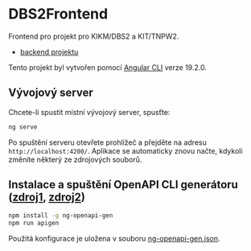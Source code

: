 # DBS2Frontend

Frontend pro projekt pro KIKM/DBS2 a KIT/TNPW2.

- [backend projektu](https://github.com/jsfraz/dbs2)

Tento projekt byl vytvořen pomocí [Angular CLI](https://github.com/angular/angular-cli) verze 19.2.0.

## Vývojový server

Chcete-li spustit místní vývojový server, spusťte:

```bash
ng serve
```

Po spuštění serveru otevřete prohlížeč a přejděte na adresu `http://localhost:4200/`. Aplikace se automaticky znovu načte, kdykoli změníte některý ze zdrojových souborů.

## Instalace a spuštění OpenAPI CLI generátoru ([zdroj1](https://www.npmjs.com/package/ng-openapi-gen), [zdroj2](https://github.com/cyclosproject/ng-openapi-gen/issues/330#issuecomment-2403937683))

<!--
```bash
npm install -g ng-openapi-gen
ng-openapi-gen
```
-->

```bash
npm install -g ng-openapi-gen
npm run apigen
```

Použitá konfigurace je uložena v souboru [ng-openapi-gen.json](ng-openapi-gen.json).

<!--
This project was generated using [Angular CLI](https://github.com/angular/angular-cli) version 19.2.0.

## Development server

To start a local development server, run:

```bash
ng serve
```

Once the server is running, open your browser and navigate to `http://localhost:4200/`. The application will automatically reload whenever you modify any of the source files.

## Code scaffolding

Angular CLI includes powerful code scaffolding tools. To generate a new component, run:

```bash
ng generate component component-name
```

For a complete list of available schematics (such as `components`, `directives`, or `pipes`), run:

```bash
ng generate --help
```

## Building

To build the project run:

```bash
ng build
```

This will compile your project and store the build artifacts in the `dist/` directory. By default, the production build optimizes your application for performance and speed.

## Running unit tests

To execute unit tests with the [Karma](https://karma-runner.github.io) test runner, use the following command:

```bash
ng test
```

## Running end-to-end tests

For end-to-end (e2e) testing, run:

```bash
ng e2e
```

Angular CLI does not come with an end-to-end testing framework by default. You can choose one that suits your needs.

## Additional Resources

For more information on using the Angular CLI, including detailed command references, visit the [Angular CLI Overview and Command Reference](https://angular.dev/tools/cli) page.
-->